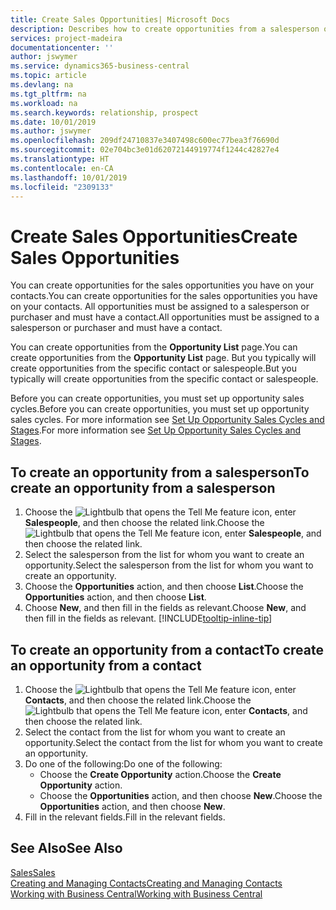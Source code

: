 ```yaml
---
title: Create Sales Opportunities| Microsoft Docs
description: Describes how to create opportunities from a salesperson or a contact in Business Central.
services: project-madeira
documentationcenter: ''
author: jswymer
ms.service: dynamics365-business-central
ms.topic: article
ms.devlang: na
ms.tgt_pltfrm: na
ms.workload: na
ms.search.keywords: relationship, prospect
ms.date: 10/01/2019
ms.author: jswymer
ms.openlocfilehash: 209df24710837e3407498c600ec77bea3f76690d
ms.sourcegitcommit: 02e704bc3e01d62072144919774f1244c42827e4
ms.translationtype: HT
ms.contentlocale: en-CA
ms.lasthandoff: 10/01/2019
ms.locfileid: "2309133"
---
```

# <a name="create-sales-opportunities"></a><span data-ttu-id="904fd-103">Create Sales Opportunities</span><span class="sxs-lookup"><span data-stu-id="904fd-103">Create Sales Opportunities</span></span>
<span data-ttu-id="904fd-104">You can create opportunities for the sales opportunities you have on your contacts.</span><span class="sxs-lookup"><span data-stu-id="904fd-104">You can create opportunities for the sales opportunities you have on your contacts.</span></span> <span data-ttu-id="904fd-105">All opportunities must be assigned to a salesperson or purchaser and must have a contact.</span><span class="sxs-lookup"><span data-stu-id="904fd-105">All opportunities must be assigned to a salesperson or purchaser and must have a contact.</span></span>

<span data-ttu-id="904fd-106">You can create opportunities from the **Opportunity List** page.</span><span class="sxs-lookup"><span data-stu-id="904fd-106">You can create opportunities from the **Opportunity List** page.</span></span> <span data-ttu-id="904fd-107">But you typically will create opportunities from the specific contact or salespeople.</span><span class="sxs-lookup"><span data-stu-id="904fd-107">But you typically will create opportunities from the specific contact or salespeople.</span></span>

<span data-ttu-id="904fd-108">Before you can create opportunities, you must set up opportunity sales cycles.</span><span class="sxs-lookup"><span data-stu-id="904fd-108">Before you can create opportunities, you must set up opportunity sales cycles.</span></span> <span data-ttu-id="904fd-109">For more information see [Set Up Opportunity Sales Cycles and Stages](marketing-how-setup-opportunity-sales-cycles-stages.md).</span><span class="sxs-lookup"><span data-stu-id="904fd-109">For more information see [Set Up Opportunity Sales Cycles and Stages](marketing-how-setup-opportunity-sales-cycles-stages.md).</span></span>

## <a name="to-create-an-opportunity-from-a-salesperson"></a><span data-ttu-id="904fd-110">To create an opportunity from a salesperson</span><span class="sxs-lookup"><span data-stu-id="904fd-110">To create an opportunity from a salesperson</span></span>
1. <span data-ttu-id="904fd-111">Choose the ![Lightbulb that opens the Tell Me feature](media/ui-search/search_small.png "Tell me what you want to do") icon, enter **Salespeople**, and then choose the related link.</span><span class="sxs-lookup"><span data-stu-id="904fd-111">Choose the ![Lightbulb that opens the Tell Me feature](media/ui-search/search_small.png "Tell me what you want to do") icon, enter **Salespeople**, and then choose the related link.</span></span>
2. <span data-ttu-id="904fd-112">Select the salesperson from the list for whom you want to create an opportunity.</span><span class="sxs-lookup"><span data-stu-id="904fd-112">Select the salesperson from the list for whom you want to create an opportunity.</span></span>
3. <span data-ttu-id="904fd-113">Choose the **Opportunities** action, and then choose **List**.</span><span class="sxs-lookup"><span data-stu-id="904fd-113">Choose the **Opportunities** action, and then choose **List**.</span></span>
4. <span data-ttu-id="904fd-114">Choose **New**, and then fill in the fields as relevant.</span><span class="sxs-lookup"><span data-stu-id="904fd-114">Choose **New**, and then fill in the fields as relevant.</span></span> [!INCLUDE[tooltip-inline-tip](includes/tooltip-inline-tip_md.md)]  



## <a name="to-create-an-opportunity-from-a-contact"></a><span data-ttu-id="904fd-115">To create an opportunity from a contact</span><span class="sxs-lookup"><span data-stu-id="904fd-115">To create an opportunity from a contact</span></span>
1. <span data-ttu-id="904fd-116">Choose the ![Lightbulb that opens the Tell Me feature](media/ui-search/search_small.png "Tell me what you want to do") icon, enter **Contacts**, and then choose the related link.</span><span class="sxs-lookup"><span data-stu-id="904fd-116">Choose the ![Lightbulb that opens the Tell Me feature](media/ui-search/search_small.png "Tell me what you want to do") icon, enter **Contacts**, and then choose the related link.</span></span>
2. <span data-ttu-id="904fd-117">Select the contact from the list for whom you want to create an opportunity.</span><span class="sxs-lookup"><span data-stu-id="904fd-117">Select the contact from the list for whom you want to create an opportunity.</span></span>
3. <span data-ttu-id="904fd-118">Do one of the following:</span><span class="sxs-lookup"><span data-stu-id="904fd-118">Do one of the following:</span></span>
   * <span data-ttu-id="904fd-119">Choose the **Create Opportunity** action.</span><span class="sxs-lookup"><span data-stu-id="904fd-119">Choose the **Create Opportunity** action.</span></span>
   * <span data-ttu-id="904fd-120">Choose the  **Opportunities** action, and then choose **New**.</span><span class="sxs-lookup"><span data-stu-id="904fd-120">Choose the  **Opportunities** action, and then choose **New**.</span></span>
4. <span data-ttu-id="904fd-121">Fill in the relevant fields.</span><span class="sxs-lookup"><span data-stu-id="904fd-121">Fill in the relevant fields.</span></span>

## <a name="see-also"></a><span data-ttu-id="904fd-122">See Also</span><span class="sxs-lookup"><span data-stu-id="904fd-122">See Also</span></span>
[<span data-ttu-id="904fd-123">Sales</span><span class="sxs-lookup"><span data-stu-id="904fd-123">Sales</span></span>](sales-manage-sales.md)  
[<span data-ttu-id="904fd-124">Creating and Managing Contacts</span><span class="sxs-lookup"><span data-stu-id="904fd-124">Creating and Managing Contacts</span></span>](marketing-contacts.md)  
[<span data-ttu-id="904fd-125">Working with Business Central</span><span class="sxs-lookup"><span data-stu-id="904fd-125">Working with Business Central</span></span>](ui-work-product.md)
